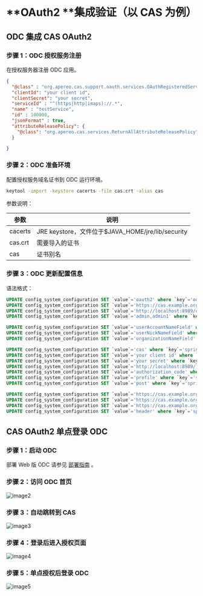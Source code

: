 # **OAuth2 **集成验证（以 CAS 为例）
## ODC 集成 CAS OAuth2
### 步骤 1：ODC 授权服务注册
在授权服务器注册 ODC 应用。
```json
{
  "@class" : "org.apereo.cas.support.oauth.services.OAuthRegisteredService",
  "clientId": "your client id",
  "clientSecret": "your secret",
  "serviceId" : "^(https|http|imaps)://.*",
  "name" : "testService",
  "id" : 100000,
  "jsonFormat" : true,
  "attributeReleasePolicy": {
    "@class": "org.apereo.cas.services.ReturnAllAttributeReleasePolicy"
  }

}
```
### 步骤 2：ODC 准备环境
配置授权服务域名证书到 ODC 运行环境。

```bash
keytool -import -keystore cacerts -file cas.crt -alias cas
```
参数说明：

| 参数 | 说明 |
| --- | --- |
| cacerts | JRE keystore，文件位于$JAVA_HOME/jre/lib/security |
| cas.crt | 需要导入的证书 |
| cas | 证书别名 |

### 步骤 3：ODC 更新配置信息
语法格式：
```sql
UPDATE config_system_configuration SET `value`='oauth2' where `key`='odc.iam.auth.type';
UPDATE config_system_configuration SET `value`='https://cas.example.org:8443/cas/login' where `key`='odc.oauth2.logoutUrl';
UPDATE config_system_configuration SET `value`='http://localhost:8989/oauth2/authorization/cas' where `key`='odc.oauth2.loginRedirectUrl';
UPDATE config_system_configuration SET `value`='admin,admin1' where `key`='odc.oauth2.adminAccountNames';

UPDATE config_system_configuration SET `value`='userAccountNameField' where `key`='odc.oauth2.userAccountNameField';
UPDATE config_system_configuration SET `value`='userNickNameField' where `key`='odc.oauth2.userNickNameField';
UPDATE config_system_configuration SET `value`='organizationNameField' where `key`='odc.oauth2.organizationNameField';

UPDATE config_system_configuration SET `value`='cas' where `key`='spring.security.oauth2.client.registration.odc.provider';
UPDATE config_system_configuration SET `value`='your client id' where `key`='spring.security.oauth2.client.registration.odc.client-id';
UPDATE config_system_configuration SET `value`='your secret' where `key`='spring.security.oauth2.client.registration.odc.client-secret';
UPDATE config_system_configuration SET `value`='http://localhost:8989/login/oauth2/code/{registrationId}' where `key`='spring.security.oauth2.client.registration.odc.redirect-uri';
UPDATE config_system_configuration SET `value`='authorization_code' where `key`='spring.security.oauth2.client.registration.odc.authorization-grant-type';
UPDATE config_system_configuration SET `value`='profile' where `key`='spring.security.oauth2.client.registration.odc.scope';
UPDATE config_system_configuration SET `value`='post' where `key`='spring.security.oauth2.client.registration.odc.clientAuthenticationMethod';

UPDATE config_system_configuration SET `value`='https://cas.example.org:8443/cas/oauth2.0/authorize' where `key`='spring.security.oauth2.client.provider.cas.authorization-uri';
UPDATE config_system_configuration SET `value`='https://cas.example.org:8443/cas/oauth2.0/accessToken' where `key`='spring.security.oauth2.client.provider.cas.token-uri';
UPDATE config_system_configuration SET `value`='https://cas.example.org:8443/cas/oauth2.0/profile' where `key`='spring.security.oauth2.client.provider.cas.user-info-uri';
UPDATE config_system_configuration SET `value`='header' where `key`='spring.security.oauth2.client.provider.cas.userInfoAuthenticationMethod';
```
## CAS OAuth2 单点登录 ODC
### 步骤 1：启动 ODC 
部署 Web 版 ODC 请参见 [部署指南](https://www.oceanbase.com/docs/enterprise/odc-doc-cn/V3.3.3/10000000000515650) 。
### 步骤 2：访问 ODC 首页
![image2](https://obbusiness-private.oss-cn-shanghai.aliyuncs.com/doc/img/odc/340/2.png)
### 步骤 3：自动跳转到 CAS 
![image3](https://obbusiness-private.oss-cn-shanghai.aliyuncs.com/doc/img/odc/340/3.png)
### 步骤 4：登录后进入授权页面
![image4](https://obbusiness-private.oss-cn-shanghai.aliyuncs.com/doc/img/odc/340/4.png)
### 步骤 5：单点授权后登录 ODC
![image5](https://obbusiness-private.oss-cn-shanghai.aliyuncs.com/doc/img/odc/340/5.png)
